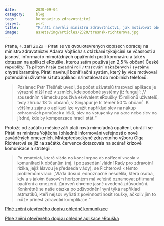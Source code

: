```yaml
---
date:         2020-09-04
category:     blog
tags:         koronavirus zdravotnictví
layout:       post
title:        "Piráti navrhli ministru zdravotnictví, jak motivovat občany k využívání aplikace eRouška a žádají lepší informování veřejnosti"
image:        assets/img/articles/2020/tresnak-richterova.jpg
--- 
```

Praha, 4. září 2020 – Piráti se ve dvou otevřených dopisech obracejí na ministra zdravotnictví Adama Vojtěcha s otázkami týkajícími se včasnosti a jasnosti informací o mimořádných opatřeních proti koronaviru a také s dotazem na aplikaci eRouška, kterou zatím používá jen 2,5 % občanů České republiky. Ta přitom hraje zásadní roli v trasování nakažených i systému chytré karantény. Piráti navrhují bonifikační systém, který by více motivoval potenciální uživatele si tuto aplikaci nainstalovat do mobilních telefonů.


> Poslanec Petr Třešňák uvedl, že počet uživatelů trasovací aplikace je výrazně nižší než v zemích, kde podobné systémy již fungují: „V sousedním Německu používá ekvivalent eRoušky 15 milionů uživatelů, tedy zhruba 18 % občanů, v Singapur je to téměř 50 % občanů. K většímu zájmu o aplikaci lze využít například slev na nákup ochranných pomůcek a léků, slev na vstupenky na akce nebo slev na jízdné, kde by kompenzace hradil stát.“


Protože od začátku měsíce září platí nová mimořádná opatření, obrátili se Piráti na ministra Vojtěcha i ohledně informování veřejnosti o nově zaváděných omezeních. Místopředsedkyně zdravotního výboru Olga Richterová se již na začátku července dotazovala na scénář krizové komunikace a strategii. 

 > Po zmatcích, které vláda na konci srpna do nařízení vnesla v komunikaci k občanům (mj. i po zasedání vládní Rady pro zdravotní rizika, jejíž hlavou je předseda vlády), se Richterová k těmto problémům vrací: „Vláda dosud jednoznačně nesdělila, která osoba, kdy a s jakým časovým horizontem má veřejně oznamovat přijímaná opatření a omezení. Zároveň chceme jasně uvedená zdůvodnění. Konkrétně se naše otázka po zdůvodnění nyní týká například astmatiků, kteří nejsou vyňati z povinnosti nosit roušky, ačkoliv jim to může přinést zdravotní komplikace.“

 

[Plné znění otevřeného dopisu ohledně komunikace](https://pirati.cz/assets/pdf/otevřený_dopis_MZd_komunikace.pdf)


[Plné znění otevřeného dopisu ohledně aplikace eRouška](https://pirati.cz/assets/pdf/otevreny_dopis_MZd_eRouska2.0.pdf)
